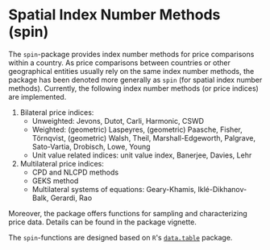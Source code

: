 # Spatial Index Number Methods (spin)

The `spin`-package provides index number methods for price comparisons within a country. As price comparisons between countries or other geographical entities usually rely on the same index number methods, the package has been denoted more generally as `spin` (for spatial index number methods). Currently, the following index number methods (or price indices) are implemented.

1. Bilateral price indices:
    - Unweighted: Jevons, Dutot, Carli, Harmonic, CSWD
    - Weighted: (geometric) Laspeyres, (geometric) Paasche, Fisher, Törnqvist, (geometric) Walsh, Theil, Marshall-Edgeworth, Palgrave, Sato-Vartia, Drobisch, Lowe, Young
    - Unit value related indices: unit value index, Banerjee, Davies, Lehr
2. Multilateral price indices: 
    - CPD and NLCPD methods
    - GEKS method
    - Multilateral systems of equations: Geary-Khamis, Iklé-Dikhanov-Balk, Gerardi, Rao

Moreover, the package offers functions for sampling and characterizing price data. Details can be found in the package vignette.

The `spin`-functions are designed based on `R`'s [`data.table`](https://github.com/Rdatatable/data.table) package.
